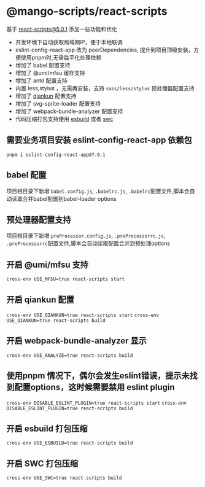 
# @mango-scripts/react-scripts

基于 [react-scripts@5.0.1](https://github.com/facebook/create-react-app/tree/main/packages/react-scripts) 添加一些功能和优化

- 开发环境下自动获取局域网IP，便于本地联调
- eslint-config-react-app 改为 peerDependencies, 提升到项目顶级安装，方便使用pnpm时,无需扁平化处理依赖
- 增加了 babel 配置支持
- 增加了 @umi/mfsu 缓存支持
- 增加了 antd 配置支持
- 内置 less,stylus ，无需再安装，支持 `sass/less/stylus` 预处理器配置支持
- 增加了 [qiankun](https://github.com/umijs/qiankun) 配置支持
- 增加了 svg-sprite-loader 配置支持
- 增加了 webpack-bundle-analyzer 配置支持
- 代码压缩打包支持使用 [esbuild](https://github.com/webpack-contrib/terser-webpack-plugin#esbuild) 或者 [swc](https://github.com/webpack-contrib/terser-webpack-plugin#esbuild)

## 需要业务项目安装 eslint-config-react-app 依赖包

`pnpm i eslint-config-react-app@7.0.1`

## babel 配置

项目根目录下新增 `babel.config.js`, `.babelrc.js`, `.babelrc`配置文件,脚本会自动读取合并babel配置到babel-loader options

## 预处理器配置支持

项目根目录下新增 `preProcessor.config.js`, `.preProcessorrc.js`, `.preProcessorrc`配置文件,脚本会自动读取配置合并到预处理options

## 开启 @umi/mfsu 支持

`cross-env USE_MFSU=true react-scripts start`

## 开启 qiankun 配置

`cross-env USE_QIANKUN=true react-scripts start`
`cross-env USE_QIANKUN=true react-scripts build`

## 开启 webpack-bundle-analyzer 显示

`cross-env USE_ANALYZE=true react-scripts build`

## 使用pnpm 情况下，偶尔会发生eslint错误，提示未找到配置options，这时候需要禁用 eslint plugin

`cross-env DISABLE_ESLINT_PLUGIN=true react-scripts start`
`cross-env DISABLE_ESLINT_PLUGIN=true react-scripts build`

## 开启 esbuild 打包压缩

`cross-env USE_ESBUILD=true react-scripts build`

## 开启 SWC 打包压缩

`cross-env USE_SWC=true react-scripts build`
